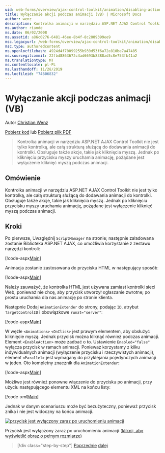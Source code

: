 ```yaml
---
uid: web-forms/overview/ajax-control-toolkit/animation/disabling-actions-during-animation-vb
title: Wyłączanie akcji podczas animacji (VB) | Microsoft Docs
author: wenz
description: Kontrolka animacji w narzędziu ASP.NET AJAX Control Toolkit nie jest tylko kontrolką, ale całą strukturą służącą do dodawania animacji do kontrolki. Obsługuje również akcję...
ms.author: riande
ms.date: 06/02/2008
ms.assetid: a86c0276-6481-46ee-8b4f-8c2009399ee9
msc.legacyurl: /web-forms/overview/ajax-control-toolkit/animation/disabling-actions-during-animation-vb
msc.type: authoredcontent
ms.openlocfilehash: 4924d4f70099255b930d53f6a72e810be7a47485
ms.sourcegitcommit: 22fbd8863672c4ad6693b8388ad5c8e753fb41a2
ms.translationtype: MT
ms.contentlocale: pl-PL
ms.lasthandoff: 11/28/2019
ms.locfileid: "74606832"
---
```

# <a name="disabling-actions-during-animation-vb"></a>Wyłączanie akcji podczas animacji (VB)

Autor [Christian Wenz](https://github.com/wenz)

[Pobierz kod](https://download.microsoft.com/download/f/9/a/f9a26acd-8df4-4484-8a18-199e4598f411/Animation7.vb.zip) lub [Pobierz plik PDF](https://download.microsoft.com/download/6/7/1/6718d452-ff89-4d3f-a90e-c74ec2d636a3/animation7VB.pdf)

> Kontrolka animacji w narzędziu ASP.NET AJAX Control Toolkit nie jest tylko kontrolką, ale całą strukturą służącą do dodawania animacji do kontrolki. Obsługuje także akcje, takie jak kliknięcia myszą. Jednak po kliknięciu przycisku myszy uruchamia animację, pożądane jest wyłączenie kliknięć myszą podczas animacji.

## <a name="overview"></a>Omówienie

Kontrolka animacji w narzędziu ASP.NET AJAX Control Toolkit nie jest tylko kontrolką, ale całą strukturą służącą do dodawania animacji do kontrolki. Obsługuje także akcje, takie jak kliknięcia myszą. Jednak po kliknięciu przycisku myszy uruchamia animację, pożądane jest wyłączenie kliknięć myszą podczas animacji.

## <a name="steps"></a>Kroki

Po pierwsze, Uwzględnij `ScriptManager` na stronie; następnie załadowana zostanie Biblioteka ASP.NET AJAX, co umożliwia korzystanie z zestawu narzędzi kontroli:

[!code-aspx[Main](disabling-actions-during-animation-vb/samples/sample1.aspx)]

Animacja zostanie zastosowana do przycisku HTML w następujący sposób:

[!code-aspx[Main](disabling-actions-during-animation-vb/samples/sample2.aspx)]

Należy zauważyć, że kontrolka HTML jest używana zamiast kontrolki sieci Web, ponieważ nie chcę, aby przycisk utworzył ogłaszanie zwrotne; po prostu uruchamia dla nas animację po stronie klienta.

Następnie Dodaj `AnimationExtender` do strony, podając `ID`, atrybut `TargetControlID` i obowiązkowe `runat="server"`:

[!code-aspx[Main](disabling-actions-during-animation-vb/samples/sample3.aspx)]

W węźle `<Animations>` `<OnClick>` jest prawym elementem, aby obsłużyć kliknięcie myszą. Jednak przycisk można kliknąć również podczas animacji. Element `<EnableAction>` może zadbać o to. Ustawienie `Enabled="false"` wyłącza przycisk w ramach animacji. Ponieważ korzystamy z kilku indywidualnych animacji (wyłączenie przycisku i rzeczywistych animacji), element `<Parallel>` jest wymagany do przyklejania pojedynczych animacji w jeden. Oto kompletny znacznik dla `AnimationExtender`:

[!code-aspx[Main](disabling-actions-during-animation-vb/samples/sample4.aspx)]

Możliwe jest również ponowne włączenie do przycisku po animacji, przy użyciu następującego elementu XML na końcu listy:

[!code-xml[Main](disabling-actions-during-animation-vb/samples/sample5.xml)]

Jednak w danym scenariuszu może być bezużyteczny, ponieważ przycisk znika i nie jest widoczny na końcu animacji.

[![przycisk jest wyłączony zaraz po uruchomieniu animacji](disabling-actions-during-animation-vb/_static/image2.png)](disabling-actions-during-animation-vb/_static/image1.png)

Przycisk jest wyłączony zaraz po uruchomieniu animacji ([kliknij, aby wyświetlić obraz o pełnym rozmiarze](disabling-actions-during-animation-vb/_static/image3.png))

> [!div class="step-by-step"]
> [Poprzednie](animating-in-response-to-user-interaction-vb.md)
> [dalej](triggering-an-animation-in-another-control-vb.md)
